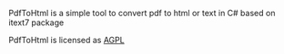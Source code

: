 PdfToHtml is a simple tool to convert pdf to html or text in C# based on itext7 package

PdfToHtml is licensed as <a href="/PdfToHtml/blob/master/License.md">AGPL</a>
